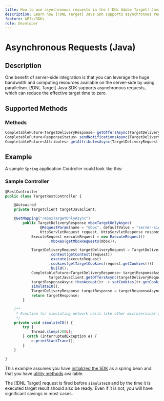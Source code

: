 ```yaml
---
title: How to use asynchronous requests in the [!DNL Adobe Target] Java SDK
description: Learn how [!DNL Target] Java SDK supports asynchronous requests, which can reduce the effective target time to zero.
feature: APIs/SDKs
role: Developer
---
```

# Asynchronous Requests (Java)

## Description

One benefit of server-side integration is that you can leverage the huge bandwidth and computing resources available on the server-side by using parallelism. [!DNL Target] Java SDK supports asynchronous requests, which can reduce the effective target time to zero.

## Supported Methods

### Methods

```javascript
CompletableFuture<TargetDeliveryResponse> getOffersAsync(TargetDeliveryRequest request);
CompletableFuture<ResponseStatus> sendNotificationsAsync(TargetDeliveryRequest request);
CompletableFuture<Attributes> getAttributesAsync(TargetDeliveryRequest targetRequest, String ...mboxes);
```

## Example

A sample `Spring` application Controller could look like this:

### Sample Controller

```javascript
@RestController
public class TargetRestController {

    @Autowired
    private TargetClient targetJavaClient;

    @GetMapping("/mboxTargetOnlyAsync")
        public TargetDeliveryResponse mboxTargetOnlyAsync(
                @RequestParam(name = "mbox", defaultValue = "server-side-mbox") String mbox,
                HttpServletRequest request, HttpServletResponse response) {
            ExecuteRequest executeRequest = new ExecuteRequest()
                    .mboxes(getMboxRequests(mbox));

            TargetDeliveryRequest targetDeliveryRequest = TargetDeliveryRequest.builder()
                    .context(getContext(request))
                    .execute(executeRequest)
                    .cookies(getTargetCookies(request.getCookies()))
                    .build();
            CompletableFuture<TargetDeliveryResponse> targetResponseAsync =
                    targetJavaClient.getOffersAsync(targetDeliveryRequest);
            targetResponseAsync.thenAccept(tr -> setCookies(tr.getCookies(), response));
            simulateIO();
            TargetDeliveryResponse targetResponse = targetResponseAsync.join();
            return targetResponse;
        }

    /**
     * Function for simulating network calls like other microservices and database calls
     */
    private void simulateIO() {
        try {
            Thread.sleep(200L);
        } catch (InterruptedException e) {
            e.printStackTrace();
        }
    }

}
```

This example assumes you have [initialized the SDK](initialize-sdk.md) as a spring bean and that you have [utility methods](utility-methods.md) available.

The [!DNL Target] request is fired before `simulateIO` and by the time it is executed target result should also be ready. Even if it is not, you will have significant savings in most cases.